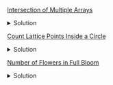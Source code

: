 [Intersection of Multiple Arrays](https://leetcode.com/contest/weekly-contest-290/problems/intersection-of-multiple-arrays/)

<details><summary>Solution</summary>

![](https://github.com/archishmanghos/code-images/blob/master/Leetcode/2248.png)

</details>



[Count Lattice Points Inside a Circle](https://leetcode.com/contest/weekly-contest-290/problems/count-lattice-points-inside-a-circle/)

<details><summary>Solution</summary>

![](https://github.com/archishmanghos/code-images/blob/master/Leetcode/2249.png)

</details>



[Number of Flowers in Full Bloom](https://leetcode.com/contest/weekly-contest-290/problems/number-of-flowers-in-full-bloom/)

<details><summary>Solution</summary>

![](https://github.com/archishmanghos/code-images/blob/master/Leetcode/2251.png)

</details>